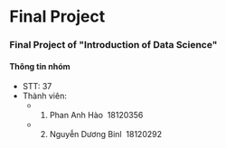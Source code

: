 # Final Project     
### Final Project of "Introduction of Data Science"

#### Thông tin nhóm  
* STT: 37  
* Thành viên:  
  + 1. Phan Anh Hào &nbsp;18120356
  + 2. Nguyễn Dương Binl &nbsp;18120292



